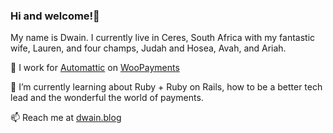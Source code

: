 ### Hi and welcome!👋

My name is Dwain. I currently live in Ceres, South Africa with my fantastic wife, Lauren, and four champs, Judah and Hosea, Avah, and Ariah.

🔭 I work for [Automattic](https://github.com/Automattic) on [WooPayments](https://woocommerce.com/payments/)

🌱 I’m currently learning about Ruby + Ruby on Rails, how to be a better tech lead and the wonderful the world of payments.

📫 Reach me at [dwain.blog](https://dwain.blog) 
